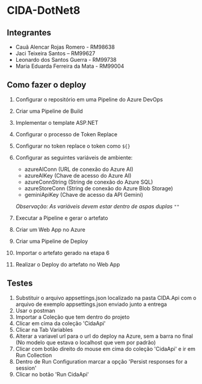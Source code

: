 ﻿# CIDA-DotNet8

## Integrantes
- Cauã Alencar Rojas Romero - RM98638
- Jaci Teixeira Santos – RM99627
- Leonardo dos Santos Guerra - RM99738
- Maria Eduarda Ferreira da Mata - RM99004

## Como fazer o deploy
1. Configurar o repositório em uma Pipeline do Azure DevOps
2. Criar uma Pipeline de Build
3. Implementar o template ASP.NET
4. Configurar o processo de Token Replace
5. Configurar no token replace o token como `${}`
6. Configurar as seguintes variáveis de ambiente:
    - azureAIConn (URL de conexão do Azure AI)
    - azureAIKey (Chave de acesso do Azure AI)
    - azureConnString (String de conexão do Azure SQL)
    - azureStoreConn (String de conexão do Azure Blob Storage)
    - geminiApiKey (Chave de acesso da API Gemini)
    
    *Observação: As variáveis devem estar dentro de aspas duplas `""`*

7. Executar a Pipeline e gerar o artefato
8. Criar um Web App no Azure
9. Criar uma Pipeline de Deploy
10. Importar o artefato gerado na etapa 6
11. Realizar o Deploy do artefato no Web App

## Testes
1. Substituir o arquivo appsettings.json localizado na pasta CIDA.Api com o arquivo de exemplo appsettings.json enviado junto a entrega
2. Usar o postman
3. Importar a Coleção que tem dentro do projeto
4. Clicar em cima da coleção 'CidaApi'
5. Clicar na Tab Variables
6. Alterar a variavel url para o url do deploy na Azure, sem a barra no final (No modelo que estava o localhost que vem por padrão)
7. Clicar com botão direito do mouse em cima do coleção 'CidaApi' e ir em Run Collection
8. Dentro de Run Configuration marcar a opção 'Persist responses for a session'
9. Clicar no botão 'Run CidaApi'
